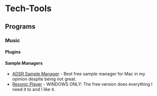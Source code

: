 # Tech-Tools
## Programs
### Music
#### Plugins

#### Sample Managers
- [ADSR Sample Manager](https://www.adsrsounds.com/product/software/adsr-sample-manager/) - Best free sample manager for Mac in my opinion despite being not great.
- [Resonic Player](https://resonic.at/download) - WINDOWS ONLY: The free version does everything I need it to and I like it.
